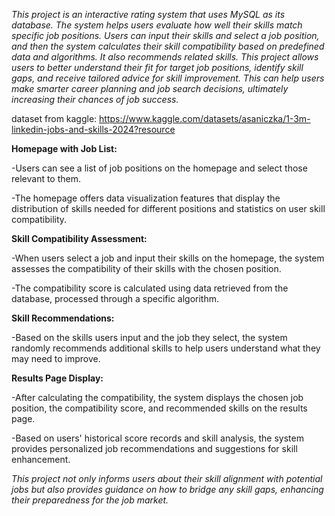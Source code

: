 _This project is an interactive rating system that uses MySQL as its database. The system helps users evaluate how well their skills match specific job positions. Users can input their skills and select a job position, and then the system calculates their skill compatibility based on predefined data and algorithms. It also recommends related skills. This project allows users to better understand their fit for target job positions, identify skill gaps, and receive tailored advice for skill improvement. This can help users make smarter career planning and job search decisions, ultimately increasing their chances of job success._

dataset from kaggle: https://www.kaggle.com/datasets/asaniczka/1-3m-linkedin-jobs-and-skills-2024?resource

 
**Homepage with Job List:**

-Users can see a list of job positions on the homepage and select those relevant to them.

-The homepage offers data visualization features that display the distribution of skills needed for different positions and statistics on user skill compatibility.


**Skill Compatibility Assessment:**

-When users select a job and input their skills on the homepage, the system assesses the compatibility of their skills with the chosen position.

-The compatibility score is calculated using data retrieved from the database, processed through a specific algorithm.


**Skill Recommendations:**

-Based on the skills users input and the job they select, the system randomly recommends additional skills to help users understand what they may need to improve.


**Results Page Display:**

-After calculating the compatibility, the system displays the chosen job position, the compatibility score, and recommended skills on the results page.

-Based on users' historical score records and skill analysis, the system provides personalized job recommendations and suggestions for skill enhancement.



 _This project not only informs users about their skill alignment with potential jobs but also provides guidance on how to bridge any skill gaps, enhancing their preparedness for the job market._
